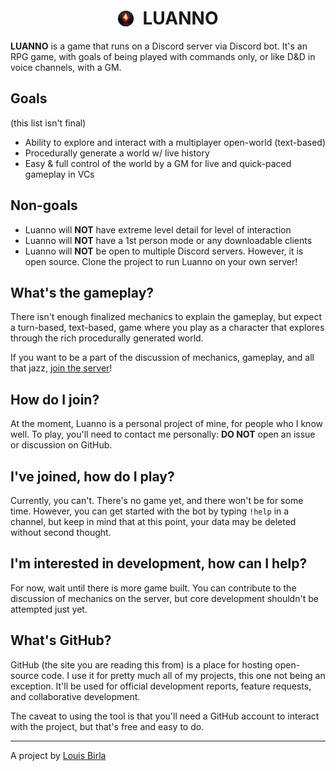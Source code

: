 <h1 align="center" class="heading">
	<img src="gem.png" height="25" />
	<span class="main-heading">LUANNO</span>
</h1>

**LUANNO** is a game that runs on a Discord server via Discord bot. It's an RPG game, with goals of being played with commands only, or like D&D in voice channels, with a GM.

## Goals

(this list isn't final)

- Ability to explore and interact with a multiplayer open-world (text-based)
- Procedurally generate a world w/ live history
- Easy & full control of the world by a GM for live and quick-paced gameplay in VCs

## Non-goals

- Luanno will **NOT** have extreme level detail for level of interaction
- Luanno will **NOT** have a 1st person mode or any downloadable clients
- Luanno will **NOT** be open to multiple Discord servers. However, it is open source. Clone the project to run Luanno on your own server!

## What's the gameplay?

There isn't enough finalized mechanics to explain the gameplay, but expect a turn-based, text-based, game where you play as a character that explores through the rich procedurally generated world.

If you want to be a part of the discussion of mechanics, gameplay, and all that jazz, [join the server](#how-do-i-join)!

## How do I join?

At the moment, Luanno is a personal project of mine, for people who I know well. To play, you'll need to contact me personally: **DO NOT** open an issue or discussion on GitHub.

## I've joined, how do I play?

Currently, you can't. There's no game yet, and there won't be for some time. However, you can get started with the bot by typing `!help` in a channel, but keep in mind that at this point, your data may be deleted without second thought.

## I'm interested in development, how can I help?

For now, wait until there is more game built. You can contribute to the discussion of mechanics on the server, but core development shouldn't be attempted just yet.

## What's GitHub?

GitHub (the site you are reading this from) is a place for hosting open-source code. I use it for pretty much all of my projects, this one not being an exception. It'll be used for official development reports, feature requests, and collaborative development.

The caveat to using the tool is that you'll need a GitHub account to interact with the project, but that's free and easy to do.

---

A project by [Louis Birla](https://birla.io)

<style>
.heading {
	display: flex;
	width: 100%;
	justify-content: center;
	align-items: center;
}
.main-heading {
	margin-left: 15px;
}
</style>

